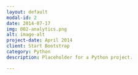 ```yaml
---
layout: default
modal-id: 2
date: 2014-07-17
img: 002-analytics.png
alt: image-alt
project-date: April 2014
client: Start Bootstrap
category: Python
description: Placeholder for a Python project.

---
```

